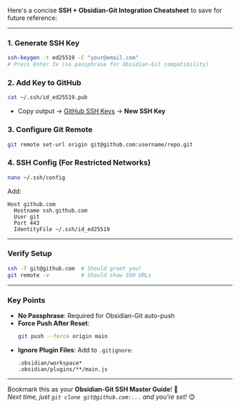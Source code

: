 
Here's a concise **SSH + Obsidian-Git Integration Cheatsheet** to save for future reference:

---

### **1. Generate SSH Key**
```bash
ssh-keygen -t ed25519 -C "your@email.com"
# Press Enter 3x (no passphrase for Obsidian-Git compatibility)
```

### **2. Add Key to GitHub**
```bash
cat ~/.ssh/id_ed25519.pub
```
- Copy output → [GitHub SSH Keys](https://github.com/settings/keys) → **New SSH Key**

### **3. Configure Git Remote**
```bash
git remote set-url origin git@github.com:username/repo.git
```

### **4. SSH Config (For Restricted Networks)**
```bash
nano ~/.ssh/config
```
Add:
```config
Host github.com
  Hostname ssh.github.com
  User git
  Port 443
  IdentityFile ~/.ssh/id_ed25519
```

---

### **Verify Setup**
```bash
ssh -T git@github.com  # Should greet you!
git remote -v          # Should show SSH URLs
```

---

### **Key Points**
- **No Passphrase**: Required for Obsidian-Git auto-push
- **Force Push After Reset**:
  ```bash
  git push --force origin main
  ```
- **Ignore Plugin Files**:
  Add to `.gitignore`:
  ```gitignore
  .obsidian/workspace*
  .obsidian/plugins/**/main.js
  ```

---

Bookmark this as your **Obsidian-Git SSH Master Guide**! 🔐  
*Next time, just `git clone git@github.com:...` and you’re set!* 😊